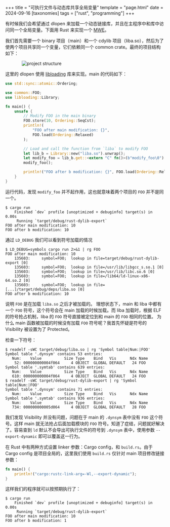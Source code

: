+++
title = "可执行文件与动态库共享全局变量"
template = "page.html"
date = 2024-09-16
[taxonomies]
tags = ["rust", "programming"]
+++

有时候我们会希望通过 dlopen 来加载一个动态链接库，并且在主程序中和库中访问同一个全局变量。下面用 Rust 来实现一个 [MWE]。

[MWE]: https://en.wikipedia.org/wiki/Minimal_reproducible_example

<!-- more -->

<style>
img {
max-width: 400px;
display: block;
margin: auto;
}
</style>


我们首先需要一个 binary 项目（main）和一个 cdylib 项目（liba.so），然后为了使两个项目共享同一个变量，它们依赖同一个 common crate。最终的项目结构如下：

![project structure](project.svg)

这里的 dlopen 使用 [libloading] 库来实现。main 的代码如下：

[libloading]: https://lib.rs/crates/libloading

```rust
use std::sync::atomic::Ordering;

use common::FOO;
use libloading::Library;

fn main() {
    unsafe {
        // Modify FOO in the main binary
        FOO.store(10, Ordering::SeqCst);
        println!(
            "FOO after main modification: {}",
            FOO.load(Ordering::Relaxed)
        );

        // Load and call the function from `liba` to modify FOO
        let lib_b = Library::new("liba.so").unwrap();
        let modify_foo = lib_b.get::<extern "C" fn()>(b"modify_foo\0").unwrap();
        modify_foo();

        println!("FOO after b modification: {}", FOO.load(Ordering::Relaxed));
    }
}
```

运行代码，发现 `modify_foo` 并不起作用，这也就意味着两个项目的 `FOO` 并不是同一个。

```console
$ cargo run
    Finished `dev` profile [unoptimized + debuginfo] target(s) in 0.00s
     Running `target/debug/rust-dylib-export`
FOO after main modification: 10
FOO after b modification: 10
```

通过 `LD_DEBUG` 我们可以看到符号加载的情况

```console
$ LD_DEBUG=symbols cargo run 2>&1 | rg FOO
FOO after main modification: 10
    135603:     symbol=FOO;  lookup in file=target/debug/rust-dylib-export [0]
    135603:     symbol=FOO;  lookup in file=/usr/lib/libgcc_s.so.1 [0]
    135603:     symbol=FOO;  lookup in file=/usr/lib/libc.so.6 [0]
    135603:     symbol=FOO;  lookup in file=/lib64/ld-linux-x86-64.so.2 [0]
    135603:     symbol=FOO;  lookup in file=[...]/target/debug/deps/liba.so [0]
FOO after b modification: 10
```

说明 `FOO` 是在加载 `liba.so` 之后才被加载的。
理想状态下，main 和 liba 中都有一个 `FOO` 符号，这个符号会在 main 加载的时候加载。而 liba 加载时，根据 ELF 的符号抢占机制，liba 的 `FOO` 符号直接被定位到和 main 的 `FOO` 相同的位置。
为什么 main 函数被加载的时候没有加载 `FOO` 符号呢？我首先怀疑是符号的 Visibility 被设置为了 Protected。

检查一下符号：

```console
$ readelf -sWC target/debug/liba.so | rg 'Symbol table|Num:|FOO'
Symbol table '.dynsym' contains 53 entries:
   Num:    Value          Size Type    Bind   Vis      Ndx Name
    52: 000000000004f064     4 OBJECT  GLOBAL DEFAULT   24 FOO
Symbol table '.symtab' contains 639 entries:
   Num:    Value          Size Type    Bind   Vis      Ndx Name
   610: 000000000004f064     4 OBJECT  GLOBAL DEFAULT   24 FOO
$ readelf -sWC target/debug/rust-dylib-export | rg 'Symbol table|Num:|FOO'
Symbol table '.dynsym' contains 71 entries:
   Num:    Value          Size Type    Bind   Vis      Ndx Name
Symbol table '.symtab' contains 936 entries:
   Num:    Value          Size Type    Bind   Vis      Ndx Name
   734: 000000000005d064     4 OBJECT  GLOBAL DEFAULT   28 FOO
```

我们发现 Visibility 并没有问题，问题在于 main 的 `.dynsym` 表中没有 `FOO` 这个符号。这样 main 就无法抢占后面加载模块的 `FOO` 符号。知道了症结，问题就好解决了。容易查到 `ld` 默认不会导出可执行文件的符号到 `.dynsym` 表中，使用参数 `--export-dynamic` 即可以覆盖这一行为。

在 Rust 中有两种方式设置 linker 参数：Cargo config，和 `build.rs`。由于 Cargo config 是项目全局的，这里我们使用 `build.rs` 仅针对 main 项目修改链接参数：

```rust
fn main() {
    println!("cargo:rustc-link-arg=-Wl,--export-dynamic");
}
```

这样我们的程序就可以按预期执行了：

```console
$ cargo run
    Finished `dev` profile [unoptimized + debuginfo] target(s) in 0.00s
     Running `target/debug/rust-dylib-export`
FOO after main modification: 10
FOO after b modification: 1
```
